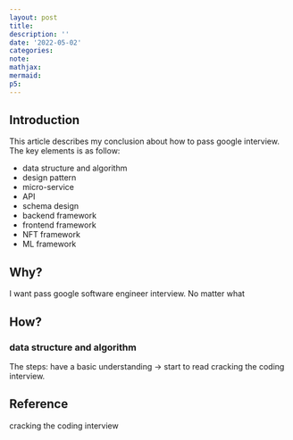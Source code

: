 ```yaml
---
layout: post
title:
description: ''
date: '2022-05-02'
categories:
note:
mathjax:
mermaid:
p5:
---
```


## Introduction

This article describes my conclusion about how to pass google interview. The key elements is as follow:

* data structure and algorithm
* design pattern
* micro-service
* API
* schema design
* backend framework
* frontend framework
* NFT framework
* ML framework

## Why?

I want pass google software engineer interview. No matter what

## How?

### data structure and algorithm

The steps: have a basic understanding -> start to read cracking the coding interview.

## Reference

cracking the coding interview
